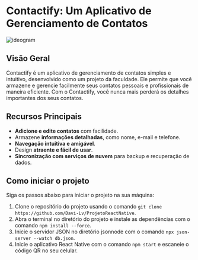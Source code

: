 # Contactify: Um Aplicativo de Gerenciamento de Contatos

![ideogram](https://github.com/Davi-Lv/ProjetoReactNative/assets/85120918/07dcd4e5-5b8a-413a-83f7-e55094d87b18)

## Visão Geral
Contactify é um aplicativo de gerenciamento de contatos simples e intuitivo, desenvolvido como um projeto da faculdade. Ele permite que você armazene e gerencie facilmente seus contatos pessoais e profissionais de maneira eficiente. Com o Contactify, você nunca mais perderá os detalhes importantes dos seus contatos.

## Recursos Principais
- **Adicione e edite contatos** com facilidade.
- Armazene **informações detalhadas**, como nome, e-mail e telefone.
- **Navegação intuitiva e amigável**.
- Design **atraente e fácil de usar**.
- **Sincronização com serviços de nuvem** para backup e recuperação de dados.

## Como iniciar o projeto
Siga os passos abaixo para iniciar o projeto na sua máquina:

1. Clone o repositório do projeto usando o comando `git clone https://github.com/Davi-Lv/ProjetoReactNative`.
2. Abra o terminal no diretório do projeto e instale as dependências com o comando `npm install --force`.
3. Inicie o servidor JSON no diretório jsonnode com o comando `npx json-server --watch db.json`.
4. Inicie o aplicativo React Native com o comando `npm start` e escaneie o código QR no seu celular.

